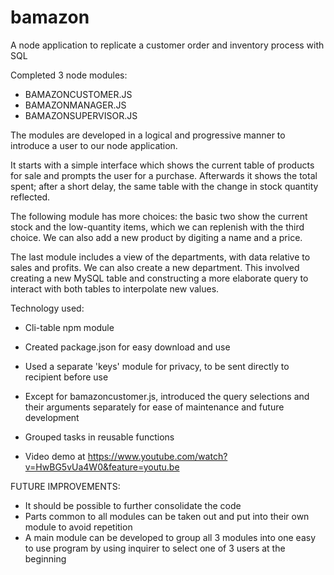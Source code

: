 # bamazon

A node application to replicate a customer order and inventory process with SQL

Completed 3 node modules:
- BAMAZONCUSTOMER.JS
- BAMAZONMANAGER.JS
- BAMAZONSUPERVISOR.JS

The modules are developed in a logical and progressive manner to introduce a user to our node application.

It starts with a simple interface which shows the current table of products for sale and prompts the user for a purchase. Afterwards it shows the total spent; after a short delay, the same table with the change in stock quantity reflected.

The following module has more choices: the basic two show the current stock and the low-quantity items, which we can replenish with the third choice. We can also add a new product by digiting a name and a price. 

The last module includes a view of the departments, with data relative to sales and profits. We can also create a new department.
This involved creating a new MySQL table and constructing a more elaborate query to interact with both tables to interpolate new values.


Technology used:
- Cli-table npm module
- Created package.json for easy download and use
- Used a separate 'keys' module for privacy, to be sent directly to recipient before use
- Except for bamazoncustomer.js, introduced the query selections and their arguments separately
  	for ease of maintenance and future development
- Grouped tasks in reusable functions

- Video demo at https://www.youtube.com/watch?v=HwBG5vUa4W0&feature=youtu.be



FUTURE IMPROVEMENTS:

- It should be possible to further consolidate the code 
- Parts common to all modules can be taken out and put into their own module 
  	to avoid repetition
- A main module can be developed to group all 3 modules into one easy to use program
	 by using inquirer to select one of 3 users at the beginning 
